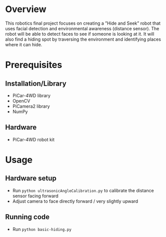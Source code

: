 # Overview

This robotics final project focuses on creating a ”Hide and Seek” robot that uses facial detection and environmental awareness (distance sensor). The robot will be able to detect faces to see if someone is looking at it. It will also find a hiding spot by traversing the environment and identifying places where it can hide.

# Prerequisites

## Installation/Library

- PiCar-4WD library
- OpenCV
- PiCamera2 library
- NumPy

## Hardware

- PiCar-4WD robot kit

# Usage

## Hardware setup
- Run `python ultrasonicAngleCalibration.py` to calibrate the distance sensor facing forward
- Adjust camera to face directly forward / very slightly upward

## Running code
- Run `python basic-hiding.py`